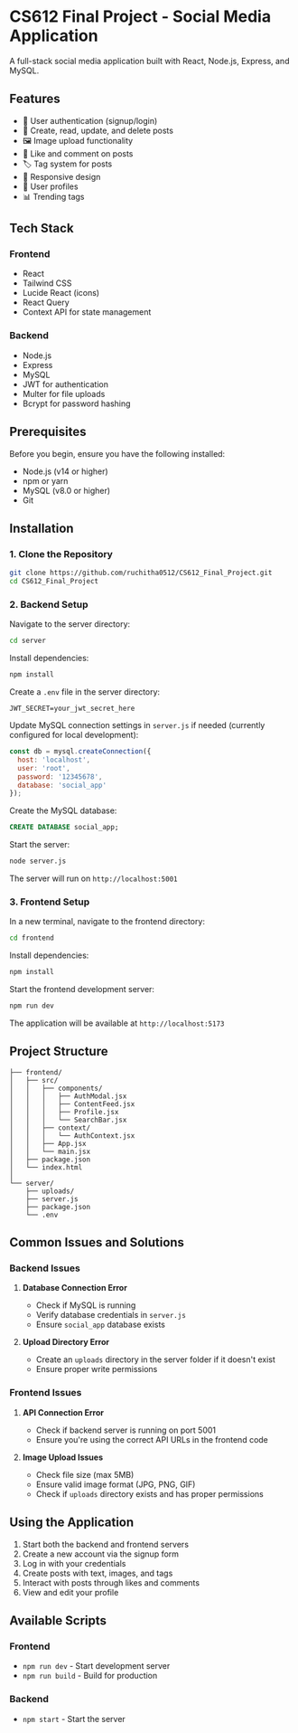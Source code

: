 # CS612 Final Project - Social Media Application

A full-stack social media application built with React, Node.js, Express, and MySQL.

## Features

- 👤 User authentication (signup/login)
- 📝 Create, read, update, and delete posts
- 🖼️ Image upload functionality
- 💟 Like and comment on posts
- 🏷️ Tag system for posts
- 📱 Responsive design
- 👤 User profiles
- 📊 Trending tags

## Tech Stack

### Frontend
- React
- Tailwind CSS
- Lucide React (icons)
- React Query
- Context API for state management

### Backend
- Node.js
- Express
- MySQL
- JWT for authentication
- Multer for file uploads
- Bcrypt for password hashing

## Prerequisites

Before you begin, ensure you have the following installed:
- Node.js (v14 or higher)
- npm or yarn
- MySQL (v8.0 or higher)
- Git

## Installation

### 1. Clone the Repository

```bash
git clone https://github.com/ruchitha0512/CS612_Final_Project.git
cd CS612_Final_Project
```

### 2. Backend Setup

Navigate to the server directory:

```bash
cd server
```

Install dependencies:

```bash
npm install
```

Create a `.env` file in the server directory:

```env
JWT_SECRET=your_jwt_secret_here
```

Update MySQL connection settings in `server.js` if needed (currently configured for local development):

```javascript
const db = mysql.createConnection({
  host: 'localhost',
  user: 'root',
  password: '12345678',
  database: 'social_app'
});
```

Create the MySQL database:

```sql
CREATE DATABASE social_app;
```

Start the server:

```bash
node server.js
```

The server will run on `http://localhost:5001`

### 3. Frontend Setup

In a new terminal, navigate to the frontend directory:

```bash
cd frontend
```

Install dependencies:

```bash
npm install
```

Start the frontend development server:

```bash
npm run dev
```

The application will be available at `http://localhost:5173`

## Project Structure

```
├── frontend/
│   ├── src/
│   │   ├── components/
│   │   │   ├── AuthModal.jsx
│   │   │   ├── ContentFeed.jsx
│   │   │   ├── Profile.jsx
│   │   │   └── SearchBar.jsx
│   │   ├── context/
│   │   │   └── AuthContext.jsx
│   │   ├── App.jsx
│   │   └── main.jsx
│   ├── package.json
│   └── index.html
│
└── server/
    ├── uploads/
    ├── server.js
    ├── package.json
    └── .env
```

## Common Issues and Solutions

### Backend Issues

1. **Database Connection Error**
   - Check if MySQL is running
   - Verify database credentials in `server.js`
   - Ensure `social_app` database exists

2. **Upload Directory Error**
   - Create an `uploads` directory in the server folder if it doesn't exist
   - Ensure proper write permissions

### Frontend Issues

1. **API Connection Error**
   - Check if backend server is running on port 5001
   - Ensure you're using the correct API URLs in the frontend code

2. **Image Upload Issues**
   - Check file size (max 5MB)
   - Ensure valid image format (JPG, PNG, GIF)
   - Check if `uploads` directory exists and has proper permissions

## Using the Application

1. Start both the backend and frontend servers
2. Create a new account via the signup form
3. Log in with your credentials
4. Create posts with text, images, and tags
5. Interact with posts through likes and comments
6. View and edit your profile

## Available Scripts

### Frontend

- `npm run dev` - Start development server
- `npm run build` - Build for production

### Backend

- `npm start` - Start the server
